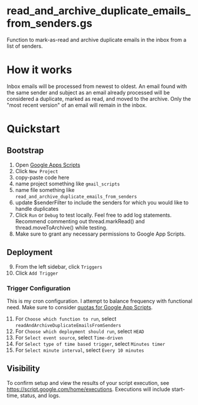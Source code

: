 # read_and_archive_duplicate_emails_from_senders.gs
Function to mark-as-read and archive duplicate emails in the inbox from a list of senders.

# How it works
Inbox emails will be processed from newest to oldest. An email found with the same sender and subject as an email already processed will be considered a duplicate, marked as read, and moved to the archive. Only the "most recent version" of an email will remain in the inbox.

# Quickstart

## Bootstrap
1. Open [Google Apps Scripts](https://script.google.com/)
2. Click `New Project`
3. copy-paste code here
4. name project something like `gmail_scripts`
5. name file something like `read_and_archive_duplicate_emails_from_senders`
6. update $senderFilter to include the senders for which you would like to handle duplicates
7. Click `Run` or `Debug` to test locally. Feel free to add log statements. Recommend commenting out thread.markRead() and thread.moveToArchive() while testing.
8. Make sure to grant any necessary permissions to Google App Scripts.

## Deployment
9. From the left sidebar, click `Triggers`
10. Click `Add Trigger`

### Trigger Configuration

This is my cron configuration. I attempt to balance frequency with functional need. Make sure to consider [quotas for Google App Scripts](https://developers.google.com/apps-script/guides/services/quotas).

11. For `Choose which function to run`, select `readAndArchiveDuplicateEmailsFromSenders`
12. For `Choose which deployment should run`, select `HEAD`
13. For `Select event source`, select `Time-driven`
14. For `Select type of time based trigger`, select `Minutes timer`
15. For `Select minute interval`, select `Every 10 minutes`

## Visibility
To confirm setup and view the results of your script execution, see https://script.google.com/home/executions. Executions will include start-time, status, and logs.
